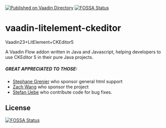 [![Published on Vaadin Directory](https://img.shields.io/badge/Vaadin%20Directory-published-00b4f0.svg)](https://vaadin.com/directory/component/<owner><element>)
[![FOSSA Status](https://app.fossa.com/api/projects/git%2Bgithub.com%2Feroself%2Fvaadin-litelement-ckeditor.svg?type=shield)](https://app.fossa.com/projects/git%2Bgithub.com%2Feroself%2Fvaadin-litelement-ckeditor?ref=badge_shield)
# vaadin-litelement-ckeditor
Vaadin23+LitElement+CKEditor5

A Vaadin Flow addon written in Java and Javascript, helping developers to use CKEditor 5 in their pure Java projects.

##### GREAT APPRECIATED TO THOSE:
* [Stephane Grenier](https://github.com/FollowSteph) who sponsor general html support
* [Zach Wang](https://github.com/ZACHSTRIVES) who sponsor the project
* [Stefan Uebe](https://github.com/stefanuebe) who contribute code for bug fixes.

## License
[![FOSSA Status](https://app.fossa.com/api/projects/git%2Bgithub.com%2Feroself%2Fvaadin-litelement-ckeditor.svg?type=large)](https://app.fossa.com/projects/git%2Bgithub.com%2Feroself%2Fvaadin-litelement-ckeditor?ref=badge_large)
